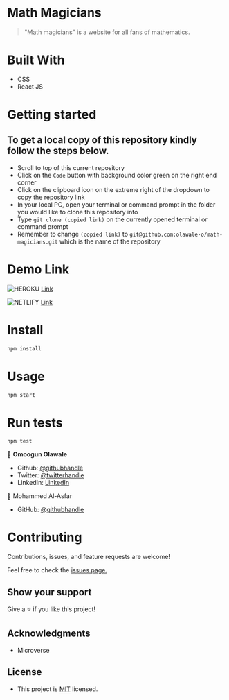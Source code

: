 # Math Magicians

> "Math magicians" is a website for all fans of mathematics.

# Built With
- CSS
- React JS
# Getting started
## To get a local copy of this repository kindly follow the steps below.
- Scroll to top of this current repository
- Click on the `Code` button with background color green on the right end corner
- Click on the clipboard icon on the extreme right of the dropdown to copy the repository link
- In your local PC, open your terminal or command prompt in the folder you would like to clone this repository into
- Type `git clone (copied link)` on the currently opened terminal or command prompt
- Remember to change `(copied link)` to `git@github.com:olawale-o/math-magicians.git` which is the name of the repository

# Demo Link
<img alt="HEROKU" src="https://img.shields.io/badge/Heroku-430098?style=for-the-badge&logo=heroku&logoColor=white" /> [Link](https://reactmathmagicians.herokuapp.com/)

<img alt="NETLIFY" src="https://img.shields.io/badge/Netlify-00C7B7?style=for-the-badge&logo=netlify&logoColor=white" /> [Link](https://happy-booth-b9cb9c.netlify.app)
# Install
```bash
npm install
```

# Usage
```bash
npm start
```

# Run tests
```bash
npm test
```


👤 **Omoogun Olawale**

* Github: [@githubhandle](https://github.com/olawale-o)
* Twitter: [@twitterhandle](https://twitter.com/ibreaktherules)
* LinkedIn: [LinkedIn](https://www.linkedin.com/in/olawaleomoogun/)

👤 Mohammed Al-Asfar

- GitHub: [@githubhandle](https://github.com/elasfarc)

# Contributing
Contributions, issues, and feature requests are welcome!

Feel free to check the [issues page.](https://github.com/olawale-o/math-magicians/issues)
## Show your support

Give a ⭐️ if you like this project!

## Acknowledgments

- Microverse

## License

- This project is [MIT](./MIT.md) licensed.